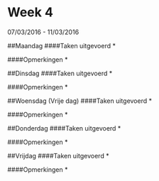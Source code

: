 # Week 4
07/03/2016 - 11/03/2016

##Maandag
####Taken uitgevoerd
* 

####Opmerkingen
* 

##Dinsdag
####Taken uitgevoerd
* 

####Opmerkingen
* 

##Woensdag (Vrije dag)
####Taken uitgevoerd
* 

####Opmerkingen
* 

##Donderdag
####Taken uitgevoerd
* 

####Opmerkingen
* 

##Vrijdag
####Taken uitgevoerd
* 

####Opmerkingen
* 